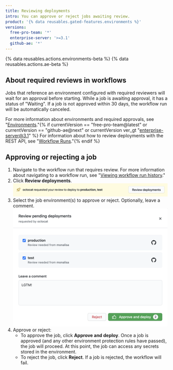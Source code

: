 ```yaml
---
title: Reviewing deployments
intro: You can approve or reject jobs awaiting review.
product: '{% data reusables.gated-features.environments %}'
versions:
  free-pro-team: '*'
  enterprise-server: '>=3.1'
  github-ae: '*'
---
```


{% data reusables.actions.environments-beta %}
{% data reusables.actions.ae-beta %}

## About required reviews in workflows

Jobs that reference an environment configured with required reviewers will wait for an approval before starting. While a job is awaiting approval, it has a status of "Waiting". If a job is not approved within 30 days, the workflow run will be automatically canceled.

For more information about environments and required approvals, see "[Environments](/actions/reference/environments)."{% if currentVersion == "free-pro-team@latest" or currentVersion == "github-ae@next" or currentVersion ver_gt "enterprise-server@3.1" %} For information about how to review deployments with the REST API, see "[Workflow Runs](/rest/reference/actions#workflow-runs)."{% endif %}

## Approving or rejecting a job

1. Navigate to the workflow run that requires review. For more information about navigating to a workflow run, see "[Viewing workflow run history](/actions/managing-workflow-runs/viewing-workflow-run-history)."
2. Click **Review deployments**. 
   ![Review deployments](/assets/images/actions-review-deployments.png)
3. Select the job environment(s) to approve or reject. Optionally, leave a comment.
   ![Approve deployments](/assets/images/actions-approve-deployments.png)
4. Approve or reject:
   - To approve the job, click **Approve and deploy**. Once a job is approved (and any other environment protection rules have passed), the job will proceed. At this point, the job can access any secrets stored in the environment.
   - To reject the job, click **Reject**. If a job is rejected, the workflow will fail.
